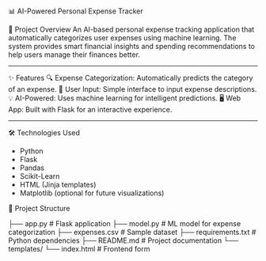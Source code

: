 📊 AI-Powered Personal Expense Tracker

🚀 Project Overview
An AI-based personal expense tracking application that automatically categorizes user expenses using machine learning. The system provides smart financial insights and spending recommendations to help users manage their finances better.

---

✨ Features
🔍 Expense Categorization: Automatically predicts the category of an expense.
📂 User Input: Simple interface to input expense descriptions.
💡 AI-Powered: Uses machine learning for intelligent predictions.
🖥️ Web App: Built with Flask for an interactive experience.

---

🛠️ Technologies Used
- Python
- Flask
- Pandas
- Scikit-Learn
- HTML (Jinja templates)
- Matplotlib (optional for future visualizations)


📂 Project Structure

├── app.py # Flask application
├── model.py # ML model for expense categorization
├── expenses.csv # Sample dataset
├── requirements.txt # Python dependencies
├── README.md # Project documentation
└── templates/
└── index.html # Frontend form

